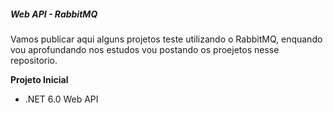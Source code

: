 <h5>Web API - RabbitMQ</h5>

Vamos publicar aqui alguns projetos teste utilizando o RabbitMQ, enquando vou aprofundando nos estudos vou postando os proejetos nesse repositorio.

<b>Projeto Inicial </b>
<ul>
  <li>.NET 6.0 Web API </li>  
</ul
